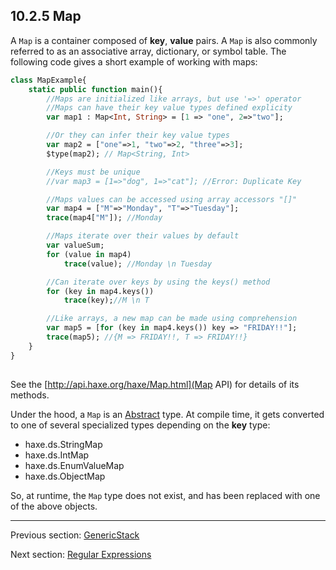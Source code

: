 ## 10.2.5 Map

A `Map` is a container composed of **key**, **value** pairs.  A `Map` is also commonly referred to as an associative array, dictionary, or symbol table.  The following code gives a short example of working with maps:

```haxe
class MapExample{
	static public function main(){
		//Maps are initialized like arrays, but use '=>' operator
		//Maps can have their key value types defined explicity
		var map1 : Map<Int, String> = [1 => "one", 2=>"two"];

		//Or they can infer their key value types
		var map2 = ["one"=>1, "two"=>2, "three"=>3];
		$type(map2); // Map<String, Int>

		//Keys must be unique
		//var map3 = [1=>"dog", 1=>"cat"]; //Error: Duplicate Key

		//Maps values can be accessed using array accessors "[]"
		var map4 = ["M"=>"Monday", "T"=>"Tuesday"];
		trace(map4["M"]); //Monday

		//Maps iterate over their values by default 
		var valueSum;
		for (value in map4)
			trace(value); //Monday \n Tuesday 

		//Can iterate over keys by using the keys() method
		for (key in map4.keys())
			trace(key);//M \n T 

        //Like arrays, a new map can be made using comprehension
        var map5 = [for (key in map4.keys()) key => "FRIDAY!!"];
        trace(map5); //{M => FRIDAY!!, T => FRIDAY!!}
	}
}
		

```

See the [http://api.haxe.org/haxe/Map.html](Map API) for details of its methods.

Under the hood, a `Map` is an [Abstract](types-abstract.md) type.  At compile time, it gets converted to one of several specialized types depending on the **key** type:


* haxe.ds.StringMap
* haxe.ds.IntMap
* haxe.ds.EnumValueMap
* haxe.ds.ObjectMap


So, at runtime, the `Map` type does not exist, and has been replaced with one of the above objects.

---

Previous section: [GenericStack](std-GenericStack.md)

Next section: [Regular Expressions](std-regex.md)